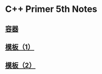 # C++ Primer 5th Notes

## [容器](cpp_primer_5th/container.md)

## [模板（1）](cpp_primer_5th/template1.md)

## [模板（2）](cpp_primer_5th/template1.md)